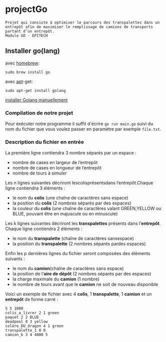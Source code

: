 # projectGo
    Projet qui consiste à optimiser le parcours des transpalettes dans un entrepôt afin de maximiser le remplissage de camions de transports partant d’un entrepôt.
    Module GO - EPITECH
## Installer go(lang)

avec [homebrew](http://mxcl.github.io/homebrew/):

```Shell
sudo brew install go
```

avec [apt](http://packages.qa.debian.org/a/apt.html)-get:

```Shell
sudo apt-get install golang
```

[installer Golang manuellement](https://golang.org/doc/install)

### Compilation de notre projet

Pour exécuter notre programme il suffit d'écrire ```go run main.go``` suivi du nom du fichier que vous voulez passer en paramètre par exemple ```file.txt```.

### Description du fichier en entrée

La première ligne contiendra 3 nombre séparés par un espace :
* nombre de cases en largeur de l’entrepôt
* nombre de cases en longueur de l’entrepôt
* nombre de tours à simuler

Les n lignes suivantes décriront lescolisprésentsdans l’entrepôt.Chaque ligne contiendra 3 éléments :
* le nom du **colis** (une chaîne de caractères sans espace)
* la position du **colis** (2 nombres séparés par des espaces)
* la couleur du **colis** (une chaîne de caractères valant GREEN,YELLOW ou BLUE, pouvant être en majuscule ou en minuscule)

Les k lignes suivantes décriront les **transpalettes** présents dans l’**entrepôt**.
Chaque ligne contiendra 2 éléments :
* le nom du **transpalette** (chaîne de caractères sansespace)
* la position du **transpalette** (2 nombres séparés pardes espaces)

Enfin les p dernières lignes du fichier seront composées des éléments suivants :
* le nom du **camion**(chaîne de caractères sans espace)
* la position de l’**aire de dépôt** (2 nombres séparés par des espaces)
* la charge maximale du **camion** (1 nombre)
* le nombre de tours avant que le **camion** ne soit de nouveau disponible


Voici un exemple de fichier avec 4 **colis**, 1 **transpalette**, 1 **camion** et un **entrepôt** de forme carré :

```Shell
5 5 1000 
colis_a_livrer 2 1 green 
paquet 2 2 BLUE 
deadpool 0 3 yellow 
colère_DU_dragon 4 1 green
transpalette_1 0 0 
camion_b 3 4 4000 5
```